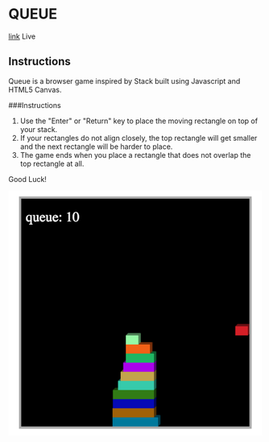 # QUEUE

[link][link] Live

[link]: http://zhuleijia.github.io/queue/

## Instructions

Queue is a browser game inspired by Stack built using Javascript and HTML5 Canvas.


###Instructions
1. Use the "Enter" or "Return" key to place the moving rectangle on top of your stack.
2. If your rectangles do not align closely, the top rectangle will get smaller and the next rectangle will be harder to place.
3. The game ends when you place a rectangle that does not overlap the top rectangle at all.

Good Luck!

![Alt text](./img/gameplay.png)
